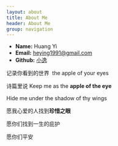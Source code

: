```yaml
---
layout: about
title: About Me
header: About Me
group: navigation
---
```

 * **Name:** Huang Yi
 * **Email:** [heying1991@gmail.com](mailto:heying1991@gmail.com)
 * **Github:** [小逸](https://github.com/Huangtuzhi)



记录你看到的世界  the apple of your eyes 


诗篇里说 Keep me as the **apple of the eye**


Hide me under the shadow of thy wings


愿我心爱的人找到**珍惜之眼** 


愿你们找到一生的庇护


愿你们平安

